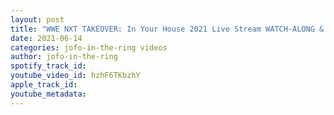 ```yaml
---
layout: post
title: "WWE NXT TAKEOVER: In Your House 2021 Live Stream WATCH-ALONG & Reactions"
date: 2021-06-14
categories: jofo-in-the-ring videos
author: jofo-in-the-ring
spotify_track_id: 
youtube_video_id: hzhF6TKbzhY
apple_track_id: 
youtube_metadata: 
---
```


